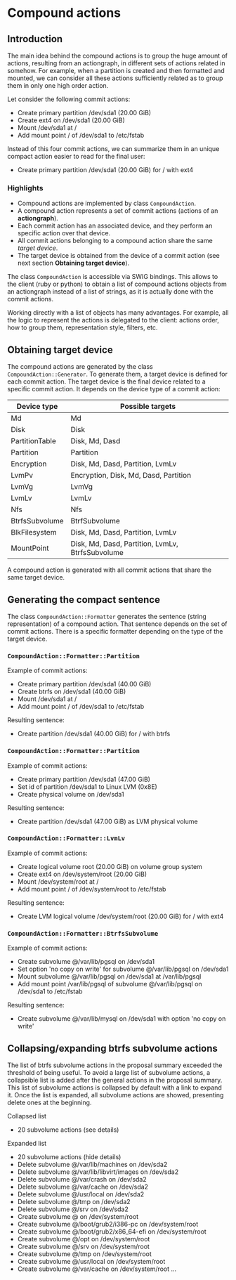 
# Compound actions

## Introduction

The main idea behind the compound actions is to group the huge amount of 
actions, resulting from an actiongraph, in different sets of actions related in 
somehow. For example, when a partition is created and then formatted and mounted,
we can consider all these actions sufficiently related as to group them in only 
one high order action.

Let consider the following commit actions:

*  Create primary partition /dev/sda1 (20.00 GiB)
*  Create ext4 on /dev/sda1 (20.00 GiB)
*  Mount /dev/sda1 at /
*  Add mount point / of /dev/sda1 to /etc/fstab

Instead of this four commit actions, we can summarize them in an unique compact 
action easier to read for the final user:

* Create primary partition /dev/sda1 (20.00 GiB) for / with ext4

### Highlights

* Compound actions are implemented by class `CompoundAction`.
* A compound action represents a set of commit actions (actions of an 
  **actiongraph**).
* Each commit action has an associated device, and they perform an specific 
  action over that device.
* All commit actions belonging to a compound action share the same 
  *target device*.
* The target device is obtained from the device of a commit action (see next 
  section **Obtaining target device**).

The class `CompoundAction` is accessible via SWIG bindings. This allows to the 
client (ruby or python) to obtain a list of compound actions objects from an 
actiongraph instead of a list of strings, as it is actually done with the commit 
actions.

Working directly with a list of objects has many advantages. For example, all 
the logic to represent the actions is delegated to the client: actions order, 
how to group them, representation style, filters, etc.


## Obtaining target device

The compound actions are generated by the class `CompoundAction::Generator`. To 
generate them, a target device is defined for each commit action. The target 
device is the final device related to a specific commit action. It depends on 
the device type of a commit action:

|Device type     | Possible targets
|----------------|----------------------
|Md              | Md
|Disk            | Disk
|PartitionTable  | Disk, Md, Dasd
|Partition       | Partition
|Encryption      | Disk, Md, Dasd, Partition, LvmLv 
|LvmPv           | Encryption, Disk, Md, Dasd, Partition
|LvmVg           | LvmVg
|LvmLv           | LvmLv
|Nfs             | Nfs 
|BtrfsSubvolume  | BtrfSubvolume
|BlkFilesystem   | Disk, Md, Dasd, Partition, LvmLv
|MountPoint      | Disk, Md, Dasd, Partition, LvmLv, BtrfsSubvolume

A compound action is generated with all commit actions that share the same 
target device.


## Generating the compact sentence

The class `CompoundAction::Formatter` generates the sentence (string 
representation) of a compound action. That sentence depends on the set of commit 
actions. There is a specific formatter depending on the type of the target 
device.

### `CompoundAction::Formatter::Partition`

Example of commit actions:

* Create primary partition /dev/sda1 (40.00 GiB)
* Create btrfs on /dev/sda1 (40.00 GiB)
* Mount /dev/sda1 at /
* Add mount point / of /dev/sda1 to /etc/fstab

Resulting sentence:

* Create partition /dev/sda1 (40.00 GiB) for / with btrfs

### `CompoundAction::Formatter::Partition`

Example of commit actions:

* Create primary partition /dev/sda1 (47.00 GiB)
* Set id of partition /dev/sda1 to Linux LVM (0x8E)
* Create physical volume on /dev/sda1

Resulting sentence:

* Create partition /dev/sda1 (47.00 GiB) as LVM physical volume

### `CompoundAction::Formatter::LvmLv`

Example of commit actions:

* Create logical volume root (20.00 GiB) on volume group system
* Create ext4 on /dev/system/root (20.00 GiB)
* Mount /dev/system/root at /
* Add mount point / of /dev/system/root to /etc/fstab

Resulting sentence:

* Create LVM logical volume /dev/system/root (20.00 GiB) for / with ext4

### `CompoundAction::Formatter::BtrfsSubvolume`

Example of commit actions:

* Create subvolume @/var/lib/pgsql on /dev/sda1
* Set option 'no copy on write' for subvolume @/var/lib/pgsql on /dev/sda1
* Mount subvolume @/var/lib/pgsql on /dev/sda1 at /var/lib/pgsql
* Add mount point /var/lib/pgsql of subvolume @/var/lib/pgsql on 
  /dev/sda1 to /etc/fstab

Resulting sentence:

* Create subvolume @/var/lib/mysql on /dev/sda1 with option 'no copy on write'


## Collapsing/expanding btrfs subvolume actions

The list of btrfs subvolume actions in the proposal summary exceeded the 
threshold of being useful. To avoid a large list of subvolume actions, a 
collapsible list is added after the general actions in the proposal summary. 
This list of subvolume actions is collapsed by default with a link to expand it. 
Once the list is expanded, all subvolume actions are showed, presenting delete 
ones at the beginning.

Collapsed list

* 20 subvolume actions (see details)

Expanded list

* 20 subvolume actions (hide details)
* Delete subvolume @/var/lib/machines on /dev/sda2
* Delete subvolume @/var/lib/libvirt/images on /dev/sda2
* Delete subvolume @/var/crash on /dev/sda2
* Delete subvolume @/var/cache on /dev/sda2
* Delete subvolume @/usr/local on /dev/sda2
* Delete subvolume @/tmp on /dev/sda2
* Delete subvolume @/srv on /dev/sda2
* Create subvolume @ on /dev/system/root
* Create subvolume @/boot/grub2/i386-pc on /dev/system/root
* Create subvolume @/boot/grub2/x86_64-efi on /dev/system/root
* Create subvolume @/opt on /dev/system/root
* Create subvolume @/srv on /dev/system/root
* Create subvolume @/tmp on /dev/system/root
* Create subvolume @/usr/local on /dev/system/root
* Create subvolume @/var/cache on /dev/system/root
...

